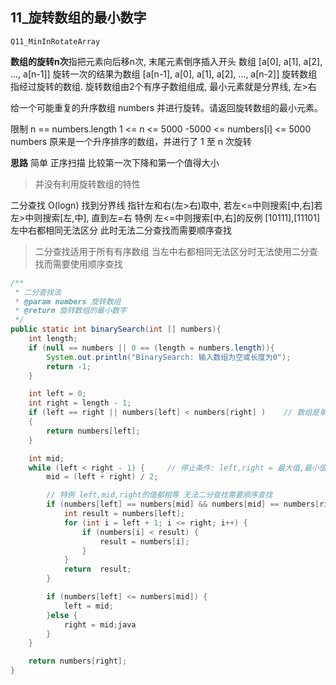 ## 11_旋转数组的最小数字

`Q11_MinInRotateArray`

**数组的旋转n次**指把元素向后移n次, 末尾元素倒序插入开头
数组 [a[0], a[1], a[2], ..., a[n-1]] 旋转一次的结果为数组 [a[n-1], a[0], a[1], a[2], ..., a[n-2]]
旋转数组指经过旋转的数组. 
旋转数组由2个有序子数组组成, 最小元素就是分界线, 左>右

给一个可能重复的升序数组 numbers 并进行旋转。请返回旋转数组的最小元素。

限制
n == numbers.length
1 <= n <= 5000
-5000 <= numbers[i] <= 5000
numbers 原来是一个升序排序的数组，并进行了 1 至 n 次旋转

**思路**
简单
正序扫描 比较第一次下降和第一个值得大小
> 并没有利用旋转数组的特性

二分查找 O(logn)
找到分界线
指针左和右(左>右)取中, 若左<=中则搜索[中,右]若左>中则搜索[左,中], 直到左=右
特例  左<=中则搜索[中,右]的反例
[10111],[11101] 左中右都相同无法区分 此时无法二分查找而需要顺序查找
> 二分查找适用于所有有序数组 
> 当左中右都相同无法区分时无法使用二分查找而需要使用顺序查找

```java
/**
 * 二分查找法
 * @param numbers 旋转数组
 * @return 旋转数组的最小数字
 */
public static int binarySearch(int [] numbers){
    int length;
    if (null == numbers || 0 == (length = numbers.length)){
        System.out.println("BinarySearch: 输入数组为空或长度为0");
        return -1;
    }

    int left = 0;
    int right = length - 1;
    if (left == right || numbers[left] < numbers[right] )    // 数组是单元素 或 有序数组(旋转0或kn次)
    {
        return numbers[left];
    }

    int mid;
    while (left < right - 1) {     // 停止条件: left,right = 最大值,最小值
        mid = (left + right) / 2;

        // 特例 left,mid,right的值都相等 无法二分查找需要顺序查找
        if (numbers[left] == numbers[mid] && numbers[mid] == numbers[right]) {
            int result = numbers[left];
            for (int i = left + 1; i <= right; i++) {
                if (numbers[i] < result) {
                    result = numbers[i];
                }
            }
            return  result;
        }

        if (numbers[left] <= numbers[mid]) {
            left = mid;
        }else {
            right = mid;java
        }
    }

    return numbers[right];
}
```

